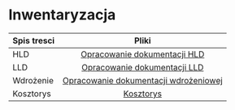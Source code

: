 # Inwentaryzacja

| Spis tresci        | Pliki           |
| ------------- |:-------------:|
| HLD      | [Opracowanie dokumentacji HLD](https://github.com/rsubczynski/Inwentaryzacja/blob/master/Doc/HLD.odt) |
| LLD   | [Opracowanie dokumentacji LLD](https://github.com/rsubczynski/Inwentaryzacja/blob/master/Doc/LLD.odt) |
| Wdrożenie | [Opracowanie dokumentacji wdrożeniowej](https://github.com/rsubczynski/Inwentaryzacja/blob/master/Doc/Doc%20wdro%C5%BCenia.odt) |
| Kosztorys | [Kosztorys](https://github.com/rsubczynski/Inwentaryzacja/blob/master/Doc/Kosztorys.odt) |

